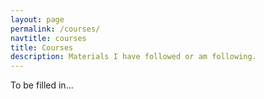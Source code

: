 ```yaml
---
layout: page
permalink: /courses/
navtitle: courses
title: Courses
description: Materials I have followed or am following.
---
```


To be filled in...
